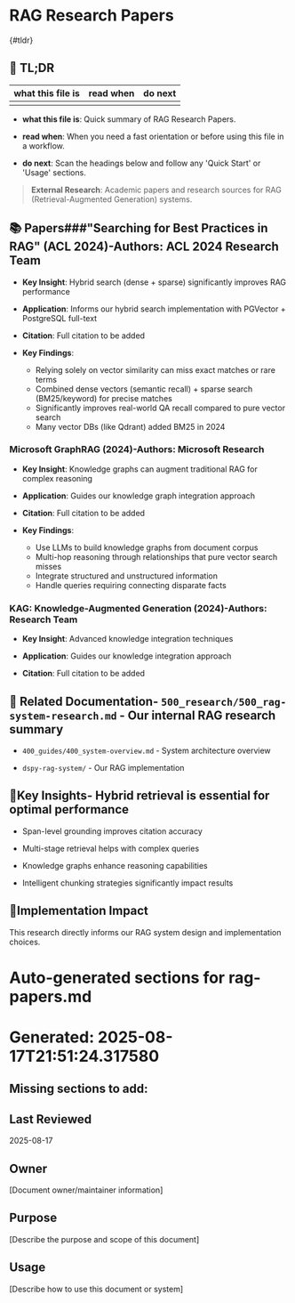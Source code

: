 <!-- CONTEXT_REFERENCE: 400_guides/400_cursor-context-engineering-guide.md -->
<!-- MODULE_REFERENCE: 400_guides/400_system-overview.md -->

# RAG Research Papers

{#tldr}

## 🔎 TL;DR

| what this file is | read when | do next |
|---|---|---|
|  |  |  |

- **what this file is**: Quick summary of RAG Research Papers.

- **read when**: When you need a fast orientation or before using this file in a workflow.

- **do next**: Scan the headings below and follow any 'Quick Start' or 'Usage' sections.

> **External Research**: Academic papers and research sources for RAG (Retrieval-Augmented Generation) systems.

## 📚 **Papers**###**"Searching for Best Practices in RAG" (ACL 2024)**-**Authors**: ACL 2024 Research Team

- **Key Insight**: Hybrid search (dense + sparse) significantly improves RAG performance

- **Application**: Informs our hybrid search implementation with PGVector + PostgreSQL full-text

- **Citation**: Full citation to be added

- **Key Findings**:
  - Relying solely on vector similarity can miss exact matches or rare terms
  - Combined dense vectors (semantic recall) + sparse search (BM25/keyword) for precise matches
  - Significantly improves real-world QA recall compared to pure vector search
  - Many vector DBs (like Qdrant) added BM25 in 2024

### **Microsoft GraphRAG (2024)**-**Authors**: Microsoft Research

- **Key Insight**: Knowledge graphs can augment traditional RAG for complex reasoning

- **Application**: Guides our knowledge graph integration approach

- **Citation**: Full citation to be added

- **Key Findings**:
  - Use LLMs to build knowledge graphs from document corpus
  - Multi-hop reasoning through relationships that pure vector search misses
  - Integrate structured and unstructured information
  - Handle queries requiring connecting disparate facts

### **KAG: Knowledge-Augmented Generation (2024)**-**Authors**: Research Team

- **Key Insight**: Advanced knowledge integration techniques

- **Application**: Guides our knowledge integration approach

- **Citation**: Full citation to be added

## 🔗 **Related Documentation**- `500_research/500_rag-system-research.md` - Our internal RAG research summary

- `400_guides/400_system-overview.md` - System architecture overview

- `dspy-rag-system/` - Our RAG implementation

## 📖**Key Insights**- Hybrid retrieval is essential for optimal performance

- Span-level grounding improves citation accuracy

- Multi-stage retrieval helps with complex queries

- Knowledge graphs enhance reasoning capabilities

- Intelligent chunking strategies significantly impact results

## 🎯**Implementation Impact**

This research directly informs our RAG system design and implementation choices.

<!-- README_AUTOFIX_START -->
# Auto-generated sections for rag-papers.md
# Generated: 2025-08-17T21:51:24.317580

## Missing sections to add:

## Last Reviewed

2025-08-17

## Owner

[Document owner/maintainer information]

## Purpose

[Describe the purpose and scope of this document]

## Usage

[Describe how to use this document or system]

<!-- README_AUTOFIX_END -->

